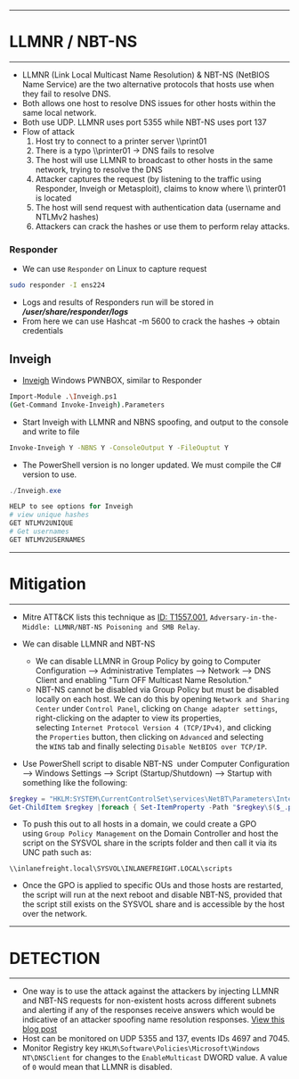 -----
# LLMNR / NBT-NS
-----
- LLMNR (Link Local Multicast Name Resolution) & NBT-NS (NetBIOS Name Service) are the two alternative protocols that hosts use when they fail to resolve DNS. 
- Both allows one host to resolve DNS issues for other hosts within the same local network.
- Both use UDP. LLMNR uses port 5355 while NBT-NS uses port 137
- Flow of attack
	1. Host try to connect to a printer server \\\\print01
	2. There is a typo \\\\printer01 -> DNS fails to resolve
	3. The host will use LLMNR to broadcast to other hosts in the same network, trying to resolve the DNS
	4. Attacker captures the request (by listening to the traffic using Responder, Inveigh or Metasploit), claims to know where \\\\ printer01 is located
	5. The host will send request with authentication data (username and NTLMv2 hashes)
	6. Attackers can crack the hashes or use them to perform relay attacks.

### Responder
- We can use `Responder` on Linux to capture request
```bash
sudo responder -I ens224
```

- Logs and results of Responders run will be stored in ***/user/share/responder/logs***
- From here we can use Hashcat -m 5600 to crack the hashes -> obtain credentials

## Inveigh
- [Inveigh](https://github.com/Kevin-Robertson/Inveigh) Windows PWNBOX, similar to Responder
```bash
Import-Module .\Inveigh.ps1
(Get-Command Invoke-Inveigh).Parameters
```

- Start Inveigh with LLMNR and NBNS spoofing, and output to the console and write to file
```bash
Invoke-Inveigh Y -NBNS Y -ConsoleOutput Y -FileOuptut Y 
```

- The PowerShell version is no longer updated. We must compile the C# version to use.
```PowerShell
./Inveigh.exe

HELP to see options for Inveigh
# view unique hashes
GET NTLMV2UNIQUE
# Get usernames
GET NTLMV2USERNAMES
```

-----
# Mitigation
-----
- Mitre ATT&CK lists this technique as [ID: T1557.001](https://attack.mitre.org/techniques/T1557/001), `Adversary-in-the-Middle: LLMNR/NBT-NS Poisoning and SMB Relay`.
- We can disable LLMNR and NBT-NS
	- We can disable LLMNR in Group Policy by going to Computer Configuration --> Administrative Templates --> Network --> DNS Client and enabling "Turn OFF Multicast Name Resolution."
	- NBT-NS cannot be disabled via Group Policy but must be disabled locally on each host. We can do this by opening `Network and Sharing Center` under `Control Panel`, clicking on `Change adapter settings`, right-clicking on the adapter to view its properties, selecting `Internet Protocol Version 4 (TCP/IPv4)`, and clicking the `Properties` button, then clicking on `Advanced` and selecting the `WINS` tab and finally selecting `Disable NetBIOS over TCP/IP`.

- Use PowerShell script to disable NBT-NS  under Computer Configuration --> Windows Settings --> Script (Startup/Shutdown) --> Startup with something like the following:
```powershell
$regkey = "HKLM:SYSTEM\CurrentControlSet\services\NetBT\Parameters\Interfaces"
Get-ChildItem $regkey |foreach { Set-ItemProperty -Path "$regkey\$($_.pschildname)" -Name NetbiosOptions -Value 2 -Verbose}
```

- To push this out to all hosts in a domain, we could create a GPO using `Group Policy Management` on the Domain Controller and host the script on the SYSVOL share in the scripts folder and then call it via its UNC path such as:

`\\inlanefreight.local\SYSVOL\INLANEFREIGHT.LOCAL\scripts`

- Once the GPO is applied to specific OUs and those hosts are restarted, the script will run at the next reboot and disable NBT-NS, provided that the script still exists on the SYSVOL share and is accessible by the host over the network.

-----
# DETECTION
-----
- One way is to use the attack against the attackers by injecting LLMNR and NBT-NS requests for non-existent hosts across different subnets and alerting if any of the responses receive answers which would be indicative of an attacker spoofing name resolution responses. [View this blog post](https://www.praetorian.com/blog/a-simple-and-effective-way-to-detect-broadcast-name-resolution-poisoning-bnrp/)
- Host can be monitored on UDP 5355 and 137, events IDs 4697 and 7045.
- Monitor Registry key `HKLM\Software\Policies\Microsoft\Windows NT\DNSClient` for changes to the `EnableMulticast` DWORD value. A value of `0` would mean that LLMNR is disabled.